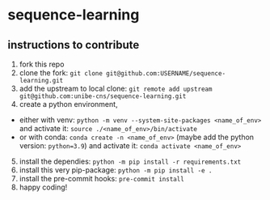 # sequence-learning

## instructions to contribute

1. fork this repo
2. clone the fork: `git clone git@github.com:USERNAME/sequence-learning.git`
3. add the upstream to local clone: `git remote add upstream git@github.com:unibe-cns/sequence-learning.git`
4. create a python environment, 
  - either with venv: `python -m venv --system-site-packages <name_of_env>` and activate it: `source ./<name_of_env>/bin/activate`
  - or with conda: `conda create -n <name_of_env>` (maybe add the python version: `python=3.9`) and activate it: `conda activate <name_of_env>`
5. install the dependies: `python -m pip install -r requirements.txt`
6. install this very pip-package: `python -m pip install -e .`
7. install the pre-commit hooks: `pre-commit install`
8. happy coding! 
